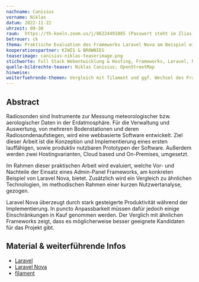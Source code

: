 ```yaml
---
nachname: Canisius
vorname: Niklas
datum: 2022-11-22
uhrzeit: 09-30
raum:  https://th-koeln.zoom.us/j/86224491085 (Passwort steht im Ilias) Präsentation
betreuer: ck
thema: Praktische Evaluation des Frameworks Laravel Nova am Beispiel einer Anwendung zur Verwaltung und Auswertung von Radiosondenaufstiegen
kooperationspartner: KIWIS & BROWNIES
teaserimage: canisius-niklas-teaserimage.png
stichworte: Full Stack Webentwicklung & Hosting, Frameworks, Laravel, Nova, Admin Panel
quelle-bildrechte-teaser: Niklas Canisius; OpenStreetMap
hinweise:
weiterfuehrende-themen: Vergleich mit filament und ggf. Wechsel des Frameworks für mehr Anpassbarkeit | Realitätsnahe Lasttests der API und der UI
---
```


## Abstract

Radiosonden sind Instrumente zur Messung meteorologischer bzw. aerologischer Daten in der Erdatmosphäre.
Für die Verwaltung und Auswertung, von mehreren Bodenstationen und deren Radiosondenaufstiegen, wird eine webbasierte Software entwickelt.
Ziel dieser Arbeit ist die Konzeption und Implementierung eines ersten lauffähigen, sowie produktiv nutzbaren Prototypen der Software.
Außerdem werden zwei Hostingvarianten, Cloud based und On-Premises, umgesetzt.

Im Rahmen dieser praktischen Arbeit wird evaluiert, welche Vor- und Nachteile der Einsatz eines Admin-Panel Frameworks, am konkreten Beispiel von Laravel Nova, bietet.
Zusätzlich wird ein Vergleich zu ähnlichen Technologien, im methodischen Rahmen einer kurzen Nutzwertanalyse, gezogen.

Laravel Nova überzeugt durch stark gesteigerte Produktivität während der Implementierung.
In puncto Anpassbarkeit müssen dafür jedoch einige Einschränkungen in Kauf genommen werden.
Der Verglich mit ähnlichen Frameworks zeigt, dass es möglicherweise besser geeignete Kandidaten für das Projekt gibt.

## Material & weiterführende Infos
- [Laravel](https://laravel.com/)
- [Laravel Nova](https://nova.laravel.com/)
- [filament](https://filamentphp.com/)
